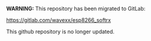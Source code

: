 **WARNING:** This repository has been migrated to GitLab:

https://gitlab.com/wavexx/esp8266_softrx

This github repository is no longer updated.
